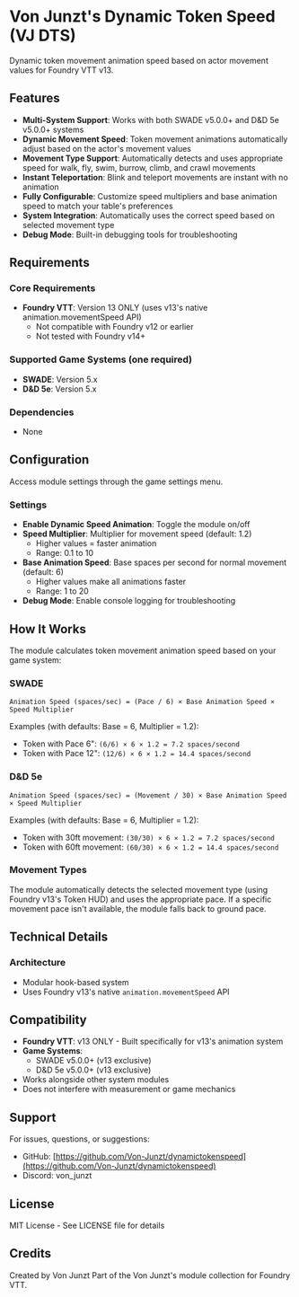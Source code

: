 # Von Junzt's Dynamic Token Speed (VJ DTS)

Dynamic token movement animation speed based on actor movement values for Foundry VTT v13.

## Features

- **Multi-System Support**: Works with both SWADE v5.0.0+ and D&D 5e v5.0.0+ systems
- **Dynamic Movement Speed**: Token movement animations automatically adjust based on the actor's movement values
- **Movement Type Support**: Automatically detects and uses appropriate speed for walk, fly, swim, burrow, climb, and crawl movements
- **Instant Teleportation**: Blink and teleport movements are instant with no animation
- **Fully Configurable**: Customize speed multipliers and base animation speed to match your table's preferences
- **System Integration**: Automatically uses the correct speed based on selected movement type
- **Debug Mode**: Built-in debugging tools for troubleshooting

## Requirements

### Core Requirements
- **Foundry VTT**: Version 13 ONLY (uses v13's native animation.movementSpeed API)
  - Not compatible with Foundry v12 or earlier
  - Not tested with Foundry v14+

### Supported Game Systems (one required)
- **SWADE**: Version 5.x
- **D&D 5e**: Version 5.x

### Dependencies
- None

## Configuration

Access module settings through the game settings menu.

### Settings

- **Enable Dynamic Speed Animation**: Toggle the module on/off
- **Speed Multiplier**: Multiplier for movement speed (default: 1.2)
  - Higher values = faster animation
  - Range: 0.1 to 10
- **Base Animation Speed**: Base spaces per second for normal movement (default: 6)
  - Higher values make all animations faster
  - Range: 1 to 20
- **Debug Mode**: Enable console logging for troubleshooting

## How It Works

The module calculates token movement animation speed based on your game system:

### SWADE
```
Animation Speed (spaces/sec) = (Pace / 6) × Base Animation Speed × Speed Multiplier
```
Examples (with defaults: Base = 6, Multiplier = 1.2):
- Token with Pace 6": `(6/6) × 6 × 1.2 = 7.2 spaces/second`
- Token with Pace 12": `(12/6) × 6 × 1.2 = 14.4 spaces/second`

### D&D 5e
```
Animation Speed (spaces/sec) = (Movement / 30) × Base Animation Speed × Speed Multiplier
```
Examples (with defaults: Base = 6, Multiplier = 1.2):
- Token with 30ft movement: `(30/30) × 6 × 1.2 = 7.2 spaces/second`
- Token with 60ft movement: `(60/30) × 6 × 1.2 = 14.4 spaces/second`

### Movement Types

The module automatically detects the selected movement type (using Foundry v13's Token HUD) and uses the appropriate pace. If a specific movement pace isn't available, the module falls back to ground pace.

## Technical Details

### Architecture
- Modular hook-based system
- Uses Foundry v13's native `animation.movementSpeed` API

## Compatibility
- **Foundry VTT**: v13 ONLY - Built specifically for v13's animation system
- **Game Systems**: 
  - SWADE v5.0.0+ (v13 exclusive)
  - D&D 5e v5.0.0+ (v13 exclusive)
- Works alongside other system modules
- Does not interfere with measurement or game mechanics

## Support

For issues, questions, or suggestions:
- GitHub: [https://github.com/Von-Junzt/dynamictokenspeed](https://github.com/Von-Junzt/dynamictokenspeed)
- Discord: von_junzt

## License

MIT License - See LICENSE file for details

## Credits

Created by Von Junzt
Part of the Von Junzt's module collection for Foundry VTT.



